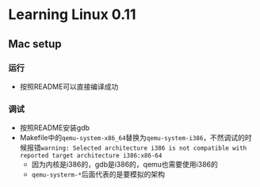 # Learning Linux 0.11

## Mac setup
### 运行
- 按照README可以直接编译成功

### 调试
- 按照README安装gdb
- Makefile中的`qemu-system-x86_64`替换为`qemu-system-i386`，不然调试的时候报错`warning: Selected architecture i386 is not compatible with reported target architecture i386:x86-64`
	- 因为内核是i386的，gdb是i386的，qemu也需要使用i386的
	- `qemu-systerm-*`后面代表的是要模拟的架构
